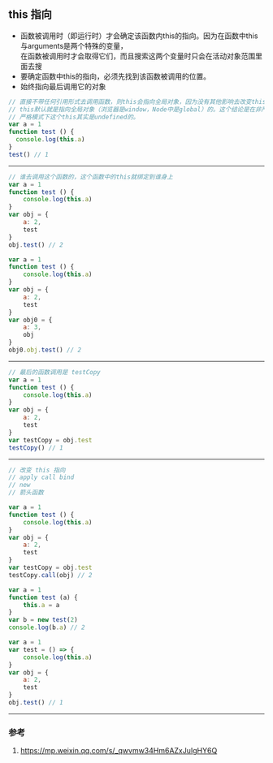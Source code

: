 ## this 指向

* 函数被调用时（即运行时）才会确定该函数内this的指向。因为在函数中this与arguments是两个特殊的变量，  
  在函数被调用时才会取得它们，而且搜索这两个变量时只会在活动对象范围里面去搜
* 要确定函数中this的指向，必须先找到该函数被调用的位置。
* 始终指向最后调用它的对象

```js
// 直接不带任何引用形式去调用函数，则this会指向全局对象，因为没有其他影响去改变this，  
// this默认就是指向全局对象（浏览器是window，Node中是global）的。这个结论是在非严格模式的情况下，  
// 严格模式下这个this其实是undefined的。  
var a = 1
function test () {
  console.log(this.a)
}
test() // 1
```
-----
```js
// 谁去调用这个函数的，这个函数中的this就绑定到谁身上
var a = 1
function test () {
    console.log(this.a)
}
var obj = {
    a: 2,
    test
}
obj.test() // 2

var a = 1
function test () {
    console.log(this.a)
}
var obj = {
    a: 2,
    test
}
var obj0 = {
    a: 3,
    obj 
}
obj0.obj.test() // 2
```
---
```js
// 最后的函数调用是 testCopy
var a = 1
function test () {
    console.log(this.a)
}
var obj = {
    a: 2,
    test
}
var testCopy = obj.test
testCopy() // 1
```
-----
```js
// 改变 this 指向 
// apply call bind
// new 
// 箭头函数

var a = 1
function test () {
    console.log(this.a)
}
var obj = {
    a: 2,
    test
}
var testCopy = obj.test
testCopy.call(obj) // 2

var a = 1
function test (a) {
    this.a = a
}
var b = new test(2)
console.log(b.a) // 2

var a = 1
var test = () => {
    console.log(this.a)
}
var obj = {
    a: 2,
    test
}
obj.test() // 1
```
----

### 参考
1. https://mp.weixin.qq.com/s/_qwvmw34Hm6AZxJuIgHY6Q
